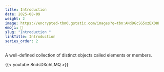 ```yaml
---
title: Introduction 
date: 2025-08-09
weight: 2
image: https://encrypted-tbn0.gstatic.com/images?q=tbn:ANd9GcSG5xzBX08FU5whE4raNC2Pfui6KIrT_OY5ow&s
emoji: 🧮
slug: "Introduction "
linkTitle: Introduction    
series_order: 2
---
```


A well-defined collection of distinct objects called elements or members.

{{< youtube 8ndsDXohLMQ >}}